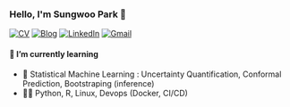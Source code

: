 ### Hello, I'm Sungwoo Park 👋

[![CV](https://img.shields.io/badge/CV-000?style=for-the-badge)](https://raw.githack.com/cos18/cv/master/cv.pdf)
[![Blog](https://img.shields.io/badge/Blog-000?style=for-the-badge&logo=ghost&logoColor=%23F7DF1E)](https://sungw.ooo)
[![LinkedIn](https://img.shields.io/badge/linkedin-%230077B5.svg?style=for-the-badge&logo=linkedin&logoColor=white)](https://www.linkedin.com/in/cos18/)
[![Gmail](https://img.shields.io/badge/Gmail-D14836?style=for-the-badge&logo=gmail&logoColor=white)](mailto:codest99@gmail.com)

#### 🌱 I’m currently learning
- 🤖 Statistical Machine Learning : Uncertainty Quantification, Conformal Prediction, Bootstraping (inference)
- 🧑‍💻 Python, R, Linux, Devops (Docker, CI/CD)
